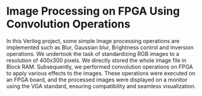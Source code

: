# Image Processing on FPGA Using Convolution Operations

In this Verilog project, some simple Image processing operations are implemented such as Blur, Gaussian blur, Brightness control and Inversion operations. We undertook the task of standardizing RGB images to a resolution of 400x300 pixels. We directly stored the whole image file in Block RAM. Subsequently, we performed convolution operations on FPGA to apply various effects to the images. These operations were executed on an FPGA board, and the processed images were displayed on a monitor using the VGA standard, ensuring compatibility and seamless visualization. 

